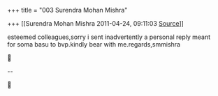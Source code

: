 +++
title = "003 Surendra Mohan Mishra"

+++
[[Surendra Mohan Mishra	2011-04-24, 09:11:03 [Source](https://groups.google.com/g/bvparishat/c/EGO9ngcvYjY)]]



esteemed colleagues,sorry i sent inadvertently a personal reply meant  
for soma basu to bvp.kindly bear with me.regards,smmishra



  
--  



